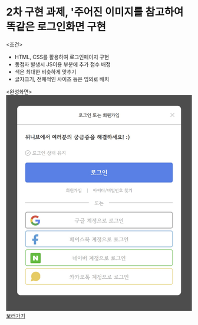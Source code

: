 # 2차 구현 과제, '주어진 이미지를 참고하여 똑같은 로그인화면 구현


<조건>
- HTML, CSS를 활용하여 로그인페이지 구현
- 동점자 발생시 JS이용 부분에 추가 점수 배정
- 색은 최대한 비슷하게 맞추기
- 글자크기, 전체적인 사이즈 등은 임의로 배치

<완성화면>
![이미지완성화면](https://github.com/ryungom/Stack_practice/blob/main/Join_Test/RJJ_LION_img/comp.jpg)
[보러가기](https://ryungom.github.io/Stack_practice/Join_Test/RJJ_LION.html)
